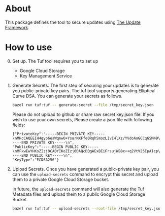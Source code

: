 # About

This package defines the tool to secure updates using [The Update Framework](https://theupdateframework.github.io/).

# How to use
0. Set up. The Tuf tool requires you to set up
    * Google Cloud Storage
    * Key Management Service

1. Generate Secrets.
The first step of securing your updates is to generate you public-private key pairs.
The tuf tool supports generating Elliptical Curve DSA. You can generate your secrets as follows.

    ```bash
    bazel run tuf:tuf -- generate-secret --file /tmp/secret_key.json
    ```

    Please do not upload to github or share raw secret key.json file.
    If you wish to use your own secrets, Please create a json file with following fields:

    ```
    {"PrivateKey":"-----BEGIN PRIVATE KEY-----\nMHcCAQEEIH4gyo6eaWqnwO+YsurNXFfe0Rqh5mozLIvI4lXz/YVdoAoGCCqGSM49\nAwEHoUQDQgAExBEiFrsujWB8x++q2VtV25IpAIcp/Vx7r3FuFeUU9C1i+EL8QAWl\nY99L3oaODeTMqcDaf4MMD8Iodr6bMI7Mvw==\n-----END PRIVATE KEY-----\n",
    "PublicKey":"-----BEGIN PUBLIC KEY-----\nMFkwEwYHKoZIzj0CAQYIKoZIzj0DAQcDQgAExBEiFrsujWB8x++q2VtV25IpAIcp\n/Vx7r3FuFeUU9C1i+EL8QAWlY99L3oaODeTMqcDaf4MMD8Iodr6bMI7Mvw==\n-----END PUBLIC KEY-----\n",
    "KeyType":"ECDSA256"}
    ```

2. Upload Secrets.
Once you have generated a public-private key pair, you can use the `upload-secrets`
command to encrypt this secret and upload them to a private Google Cloud Storage bucket.

    In future, the `upload-secrets` command will also generate the Tuf Metadata files and upload them to
a public Google Cloud Storage Bucket.

    ```bash
    bazel run tuf:tuf -- upload-secrets --root-file /tmp/secret_key.json
    ```
